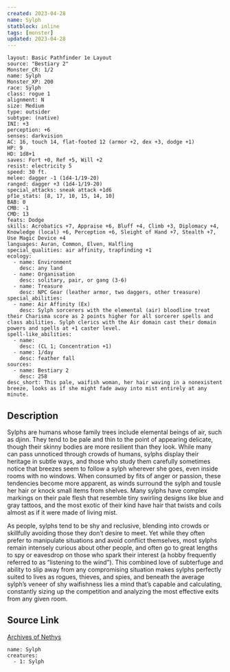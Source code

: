 ```yaml
---
created: 2023-04-28
name: Sylph
statblock: inline
tags: [monster]
updated: 2023-04-28
---
```

```statblock
layout: Basic Pathfinder 1e Layout
source: "Bestiary 2"
Monster_CR: 1/2
name: Sylph
Monster_XP: 200
race: Sylph
class: rogue 1
alignment: N
size: Medium
type: outsider
subtype: (native)
INI: +3
perception: +6
senses: darkvision
AC: 16, touch 14, flat-footed 12 (armor +2, dex +3, dodge +1)
HP: 9
HD: 1d8+1
saves: Fort +0, Ref +5, Will +2
resist: electricity 5
speed: 30 ft.
melee: dagger -1 (1d4-1/19-20)
ranged: dagger +3 (1d4-1/19-20)
special_attacks: sneak attack +1d6
pf1e_stats: [8, 17, 10, 15, 14, 10]
BAB: 0
CMB: -1
CMD: 13
feats: Dodge
skills: Acrobatics +7, Appraise +6, Bluff +4, Climb +3, Diplomacy +4, Knowledge (local) +6, Perception +6, Sleight of Hand +7, Stealth +7, Use Magic Device +4
languages: Auran, Common, Elven, Halfling
special_qualities: air affinity, trapfinding +1
ecology:
  - name: Environment
    desc: any land
  - name: Organisation
    desc: solitary, pair, or gang (3-6)
  - name: Treasure
    desc: NPC Gear (leather armor, two daggers, other treasure)
special_abilities:
  - name: Air Affinity (Ex)
    desc: Sylph sorcerers with the elemental (air) bloodline treat their Charisma score as 2 points higher for all sorcerer spells and class abilities. Sylph clerics with the Air domain cast their domain powers and spells at +1 caster level.
spell-like_abilities:
  - name:
    desc: (CL 1; Concentration +1)
  - name: 1/day
    desc: feather fall
sources:
  - name: Bestiary 2
    desc: 258
desc_short: This pale, waifish woman, her hair waving in a nonexistent breeze, looks as if she might fade away into mist entirely at any minute.
```
## Description
Sylphs are humans whose family trees include elemental beings of air, such as djinn. They tend to be pale and thin to the point of appearing delicate, though their skinny bodies are more resilient than they look. While many can pass unnoticed through crowds of humans, sylphs display their heritage in subtle ways, and those who study them carefully sometimes notice that breezes seem to follow a sylph wherever she goes, even inside rooms with no windows. When consumed by fits of anger or passion, these tendencies become more apparent, as winds surround the sylph and tousle her hair or knock small items from shelves. Many sylphs have complex markings on their pale flesh that resemble tiny swirling designs like blue and gray tattoos, and the most exotic of their kind have hair that twists and coils almost as if it were made of living mist.

As people, sylphs tend to be shy and reclusive, blending into crowds or skillfully avoiding those they don’t desire to meet. Yet while they often prefer to manipulate situations and avoid conflict themselves, most sylphs remain intensely curious about other people, and often go to great lengths to spy or eavesdrop on those who spark their interest (a hobby frequently referred to as “listening to the wind”). This combined love of subterfuge and ability to slip away from any compromising situation makes sylphs perfectly suited to lives as rogues, thieves, and spies, and beneath the average sylph’s veneer of shy waifishness lies a mind that’s capable and calculating, constantly sizing up the competition and analyzing the most effective exits from any given room.
## Source Link
[Archives of Nethys](https://aonprd.com/MonsterDisplay.aspx?ItemName=Sylph)
```encounter-table
name: Sylph
creatures:
  - 1: Sylph
```
